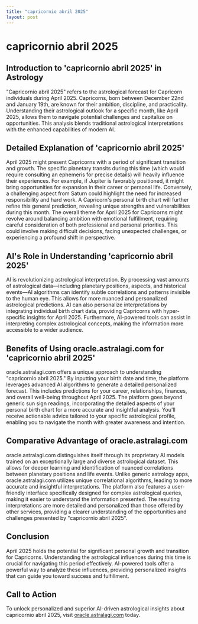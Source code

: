 ```yaml
---
title: "capricornio abril 2025"
layout: post
---
```


# capricornio abril 2025

## Introduction to 'capricornio abril 2025' in Astrology

"Capricornio abril 2025" refers to the astrological forecast for Capricorn individuals during April 2025.  Capricorns, born between December 22nd and January 19th, are known for their ambition, discipline, and practicality.  Understanding their astrological outlook for a specific month, like April 2025, allows them to navigate potential challenges and capitalize on opportunities.  This analysis blends traditional astrological interpretations with the enhanced capabilities of modern AI.

## Detailed Explanation of 'capricornio abril 2025'

April 2025 might present Capricorns with a period of significant transition and growth.  The specific planetary transits during this time (which would require consulting an ephemeris for precise details) will heavily influence their experiences.  For example, if Jupiter is favorably positioned, it might bring opportunities for expansion in their career or personal life.  Conversely, a challenging aspect from Saturn could highlight the need for increased responsibility and hard work.  A Capricorn's personal birth chart will further refine this general prediction, revealing unique strengths and vulnerabilities during this month.  The overall theme for April 2025 for Capricorns might revolve around balancing ambition with emotional fulfillment,  requiring careful consideration of both professional and personal priorities.  This could involve making difficult decisions, facing unexpected challenges, or experiencing a profound shift in perspective.

## AI's Role in Understanding 'capricornio abril 2025'

AI is revolutionizing astrological interpretation.  By processing vast amounts of astrological data—including planetary positions, aspects, and historical events—AI algorithms can identify subtle correlations and patterns invisible to the human eye.  This allows for more nuanced and personalized astrological predictions. AI can also personalize interpretations by integrating individual birth chart data, providing Capricorns with hyper-specific insights for April 2025.  Furthermore, AI-powered tools can assist in interpreting complex astrological concepts, making the information more accessible to a wider audience.

## Benefits of Using oracle.astralagi.com for 'capricornio abril 2025'

oracle.astralagi.com offers a unique approach to understanding "capricornio abril 2025."  By inputting your birth date and time, the platform leverages advanced AI algorithms to generate a detailed personalized forecast.  This includes predictions for your career, relationships, finances, and overall well-being throughout April 2025.  The platform goes beyond generic sun sign readings, incorporating the detailed aspects of your personal birth chart for a more accurate and insightful analysis.  You'll receive actionable advice tailored to your specific astrological profile, enabling you to navigate the month with greater awareness and intention.


## Comparative Advantage of oracle.astralagi.com

oracle.astralagi.com distinguishes itself through its proprietary AI models trained on an exceptionally large and diverse astrological dataset. This allows for deeper learning and identification of nuanced correlations between planetary positions and life events.  Unlike generic astrology apps, oracle.astralagi.com utilizes unique correlational algorithms, leading to more accurate and insightful interpretations.  The platform also features a user-friendly interface specifically designed for complex astrological queries, making it easier to understand the information presented. The resulting interpretations are more detailed and personalized than those offered by other services, providing a clearer understanding of the opportunities and challenges presented by "capricornio abril 2025".

## Conclusion

April 2025 holds the potential for significant personal growth and transition for Capricorns. Understanding the astrological influences during this time is crucial for navigating this period effectively.  AI-powered tools offer a powerful way to analyze these influences, providing personalized insights that can guide you toward success and fulfillment.

## Call to Action

To unlock personalized and superior AI-driven astrological insights about capricornio abril 2025, visit [oracle.astralagi.com](https://oracle.astralagi.com) today.